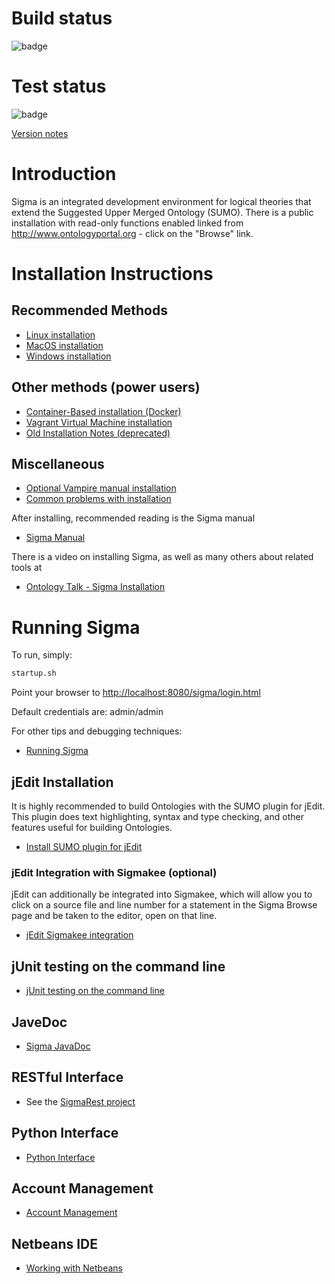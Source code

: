 # Build status

![badge](https://github.com/ontologyportal/sigmakee/actions/workflows/ant.yml/badge.svg)

# Test status

![badge](https://github.com/ontologyportal/sigmakee/actions/workflows/test-report.yml/badge.svg)


[Version notes](https://github.com/ontologyportal/sigmakee/wiki/Version-notes)

# Introduction

Sigma is an integrated development environment for logical theories that extend the Suggested Upper Merged Ontology (SUMO).  There is a public installation with read-only functions enabled linked from http://www.ontologyportal.org - click on the "Browse" link.

# Installation Instructions
## Recommended Methods
* [Linux installation](https://github.com/ontologyportal/sigmakee/wiki/Linux-installation)
* [MacOS installation](https://github.com/ontologyportal/sigmakee/wiki/MacOS-installation)
* [Windows installation](https://github.com/ontologyportal/sigmakee/wiki/Windows-installation)

## Other methods (power users)
* [Container-Based installation (Docker)](https://github.com/ontologyportal/sigmakee/wiki/Container%E2%80%90Based-installation)
* [Vagrant Virtual Machine installation](https://github.com/ontologyportal/sigmakee/wiki/Vagrant-Virtual-Machine-installation)
* [Old Installation Notes (deprecated)](https://github.com/ontologyportal/sigmakee/wiki/Old-Installation-notes)

## Miscellaneous
* [Optional Vampire manual installation](https://github.com/ontologyportal/sigmakee/wiki/Vampire-installation)
* [Common problems with installation](https://github.com/ontologyportal/sigmakee/wiki/Common-problems-with-installation)

After installing, recommended reading is the Sigma manual
* [Sigma Manual](https://github.com/ontologyportal/sigmakee/blob/master/doc/manual/SigmaManual.pdf)

There is a video on installing Sigma, as well as many others about related tools at
* [Ontology Talk - Sigma Installation](https://www.youtube.com/playlist?list=PLpBQIgki3izeUmFD8c65INdmxRNjjxOzP)


# Running Sigma
To run, simply:
```sh
startup.sh
```
Point your browser to [http://localhost:8080/sigma/login.html](http://localhost:8080/sigma/login.html)

Default credentials are: admin/admin

For other tips and debugging techniques:
* [Running Sigma](https://github.com/ontologyportal/sigmakee/wiki/Running-Sigma)


## jEdit Installation
It is highly recommended to build Ontologies with the SUMO plugin for jEdit. This plugin does text highlighting, syntax and type checking, and other features useful for building Ontologies. 
* [Install SUMO plugin for jEdit](https://github.com/ontologyportal/SUMOjEdit)

### jEdit Integration with Sigmakee (optional)
jEdit can additionally be integrated into Sigmakee, which will allow you to click on a source file and line number for a statement in the Sigma Browse page and be taken to the editor, open on that line.
* [jEdit Sigmakee integration](https://github.com/ontologyportal/sigmakee/wiki/jEdit-Integration-with-Sigma)


## jUnit testing on the command line
* [jUnit testing on the command line](https://github.com/ontologyportal/sigmakee/wiki/jUnit-Testing-on-the-Command-Line)

## JaveDoc

* [Sigma JavaDoc](https://ontology.nps.edu/doc)

  
## RESTful Interface
* See the [SigmaRest project](https://github.com/ontologyportal/SigmaRest)


## Python Interface
* [Python Interface](https://github.com/ontologyportal/sigmakee/wiki/Python-Interface)


## Account Management
* [Account Management](https://github.com/ontologyportal/sigmakee/wiki/Account-Management)

## Netbeans IDE
* [Working with Netbeans](https://github.com/ontologyportal/sigmakee/wiki/Working-with-NetBeans-IDE)
